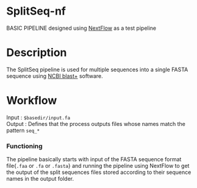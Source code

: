 # SplitSeq-nf

BASIC PIPELINE designed using [NextFlow](https://www.nextflow.io/index.html) as a test pipeline

# Description
The SplitSeq pipeline is used for multiple sequences into a single FASTA sequence using [NCBI blast+](https://ftp.ncbi.nlm.nih.gov/blast/executables/blast+/LATEST/) software. 

# Workflow
Input : `$basedir/input.fa` <br>
Output : Defines that the process outputs files whose names match the pattern `seq_*`

### Functioning
The pipeline basically starts with input of the FASTA sequence format file{`.faa` or `.fa` or `.fasta`} and running the pipeline using NextFlow to get the output of the split sequences files stored according to their sequence names in the output folder. 
